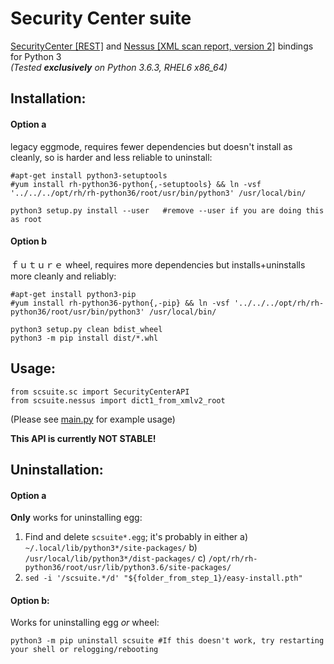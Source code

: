 # Security Center suite

[SecurityCenter \[REST\]](https://docs.tenable.com/sccv/api/index.html) and [Nessus \[XML scan report, version 2\]](http://static.tenable.com/documentation/nessus_v2_file_format.pdf) bindings for Python 3  
_(Tested **exclusively** on Python 3.6.3, RHEL6 x86_64)_

## Installation:

#### Option a

legacy eggmode, requires fewer dependencies but doesn't install as cleanly, so is harder and less reliable to uninstall:

	#apt-get install python3-setuptools
	#yum install rh-python36-python{,-setuptools} && ln -vsf '../../../opt/rh/rh-python36/root/usr/bin/python3' /usr/local/bin/
	
	python3 setup.py install --user   #remove --user if you are doing this as root

#### Option b

ｆｕｔｕｒｅ wheel, requires more dependencies but installs+uninstalls more cleanly and reliably:

	#apt-get install python3-pip
	#yum install rh-python36-python{,-pip} && ln -vsf '../../../opt/rh/rh-python36/root/usr/bin/python3' /usr/local/bin/
	
	python3 setup.py clean bdist_wheel
	python3 -m pip install dist/*.whl

## Usage:

	from scsuite.sc import SecurityCenterAPI
	from scsuite.nessus import dict1_from_xmlv2_root

(Please see [main.py](main.py) for example usage)

**This API is currently NOT STABLE!**

## Uninstallation:

#### Option a

**Only** works for uninstalling egg:

1. Find and delete `scsuite*.egg`; it's probably in either 
 a) `~/.local/lib/python3*/site-packages/`
 b) `/usr/local/lib/python3*/dist-packages/`
 c) `/opt/rh/rh-python36/root/usr/lib/python3.6/site-packages/`
2. `sed -i '/scsuite.*/d' "${folder_from_step_1}/easy-install.pth"`

#### Option b:

Works for uninstalling egg _or_ wheel:

	python3 -m pip uninstall scsuite #If this doesn't work, try restarting your shell or relogging/rebooting

